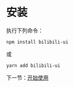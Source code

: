 # 安装

执行下列命令：

```
npm install bilibili-ui
```

或

```
yarn add bilibili-ui
```

下一节：[开始使用](#/doc/start)
